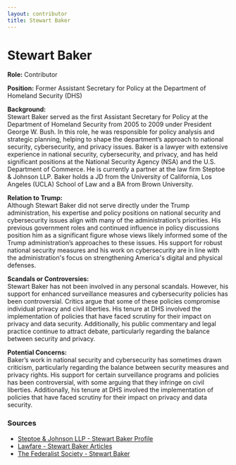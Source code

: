 ```yaml
---
layout: contributor  
title: Stewart Baker  
---
```


# Stewart Baker

**Role:** Contributor

**Position:** Former Assistant Secretary for Policy at the Department of Homeland Security (DHS)

**Background:**  
Stewart Baker served as the first Assistant Secretary for Policy at the Department of Homeland Security from 2005 to 2009 under President George W. Bush. In this role, he was responsible for policy analysis and strategic planning, helping to shape the department’s approach to national security, cybersecurity, and privacy issues. Baker is a lawyer with extensive experience in national security, cybersecurity, and privacy, and has held significant positions at the National Security Agency (NSA) and the U.S. Department of Commerce. He is currently a partner at the law firm Steptoe & Johnson LLP. Baker holds a JD from the University of California, Los Angeles (UCLA) School of Law and a BA from Brown University.

**Relation to Trump:**  
Although Stewart Baker did not serve directly under the Trump administration, his expertise and policy positions on national security and cybersecurity issues align with many of the administration’s priorities. His previous government roles and continued influence in policy discussions position him as a significant figure whose views likely informed some of the Trump administration’s approaches to these issues. His support for robust national security measures and his work on cybersecurity are in line with the administration's focus on strengthening America's digital and physical defenses.

**Scandals or Controversies:**  
Stewart Baker has not been involved in any personal scandals. However, his support for enhanced surveillance measures and cybersecurity policies has been controversial. Critics argue that some of these policies compromise individual privacy and civil liberties. His tenure at DHS involved the implementation of policies that have faced scrutiny for their impact on privacy and data security. Additionally, his public commentary and legal practice continue to attract debate, particularly regarding the balance between security and privacy.

**Potential Concerns:**  
Baker’s work in national security and cybersecurity has sometimes drawn criticism, particularly regarding the balance between security measures and privacy rights. His support for certain surveillance programs and policies has been controversial, with some arguing that they infringe on civil liberties. Additionally, his tenure at DHS involved the implementation of policies that have faced scrutiny for their impact on privacy and data security.

### Sources
- [Steptoe & Johnson LLP - Stewart Baker Profile](https://www.steptoe.com)
- [Lawfare - Stewart Baker Articles](https://www.lawfareblog.com)
- [The Federalist Society - Stewart Baker](https://fedsoc.org)
